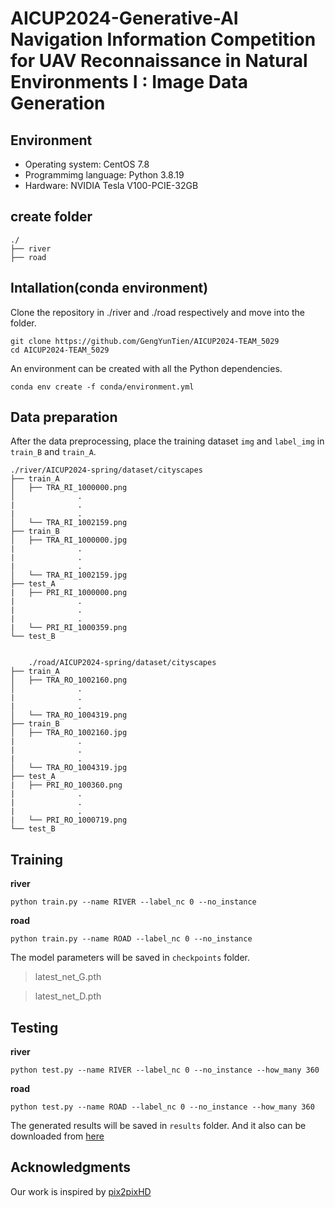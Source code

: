 # AICUP2024-Generative-AI Navigation Information Competition for UAV Reconnaissance in Natural Environments I : Image Data Generation
## Environment
* Operating system: CentOS 7.8
* Programmimg language: Python 3.8.19
* Hardware: NVIDIA Tesla V100-PCIE-32GB
## create folder

    ./
    ├── river
    ├── road
## Intallation(conda environment)
Clone the repository in ./river and ./road respectively and move into the folder.

    git clone https://github.com/GengYunTien/AICUP2024-TEAM_5029
    cd AICUP2024-TEAM_5029
  
An environment can be created with all the Python dependencies.

    conda env create -f conda/environment.yml
  
## Data preparation
After the data preprocessing, place the training dataset `img` and `label_img` in `train_B` and `train_A`.

    ./river/AICUP2024-spring/dataset/cityscapes
    ├── train_A
    │   ├── TRA_RI_1000000.png
    │              .
    |              .
    |              .
    │   └── TRA_RI_1002159.png
    ├── train_B
    │   ├── TRA_RI_1000000.jpg
    |              .
    |              .
    |              .
    │   └── TRA_RI_1002159.jpg
    ├── test_A
    |   ├── PRI_RI_1000000.png
    |              . 
    |              .
    |              .
    |   └── PRI_RI_1000359.png
    └── test_B


        ./road/AICUP2024-spring/dataset/cityscapes
    ├── train_A
    │   ├── TRA_RO_1002160.png
    │              .
    |              .
    |              .
    │   └── TRA_RO_1004319.png
    ├── train_B
    │   ├── TRA_RO_1002160.jpg
    |              .
    |              .
    |              .
    │   └── TRA_RO_1004319.jpg
    ├── test_A
    |   ├── PRI_RO_100360.png
    |              . 
    |              .
    |              .
    |   └── PRI_RO_1000719.png
    └── test_B
## Training
**river**

    python train.py --name RIVER --label_nc 0 --no_instance

**road**


    python train.py --name ROAD --label_nc 0 --no_instance

The model parameters will be saved in `checkpoints` folder.
> latest_net_G.pth

> latest_net_D.pth

## Testing
**river**

    python test.py --name RIVER --label_nc 0 --no_instance --how_many 360

**road**

    python test.py --name ROAD --label_nc 0 --no_instance --how_many 360

The generated results will be saved in `results` folder. And it also can be downloaded from [here](https://drive.google.com/drive/folders/14ndZe1obuvLoUSfteyIQHEnuyUXBjnve?usp=drive_link)

## Acknowledgments
Our work is inspired by [pix2pixHD](https://github.com/NVIDIA/pix2pixHD) 
